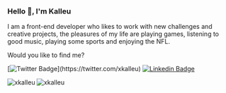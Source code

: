 ### Hello 👋, I'm Kalleu 

I am a front-end developer who likes to work with new challenges and creative projects, the pleasures of my life are playing games, listening to good music, playing some sports and enjoying the NFL.

Would you like to find me?

[![Twitter Badge](https://img.shields.io/badge/-Twitter-1ca0f1?style=flat-square&labelColor=1ca0f1&logo=twitter&logoColor=white&link=https://twitter.com/felipefialho_)](https://twitter.com/xkalleu)
[![Linkedin Badge](https://img.shields.io/badge/-LinkedIn-blue?style=flat-square&logo=Linkedin&logoColor=white&link=https://www.linkedin.com/in/felipefialho)](https://www.linkedin.com/in/xkalleu)


<img src="https://github-readme-stats.vercel.app/api/top-langs?username=xkalleu&show_icons=true&theme=dracula&title_color=16172b&locale=en&layout=compact" alt="xkalleu" />

<img src="https://github-readme-stats.vercel.app/api?username=xkalleu&show_icons=true&theme=dracula&locale=en" alt="xkalleu" />
